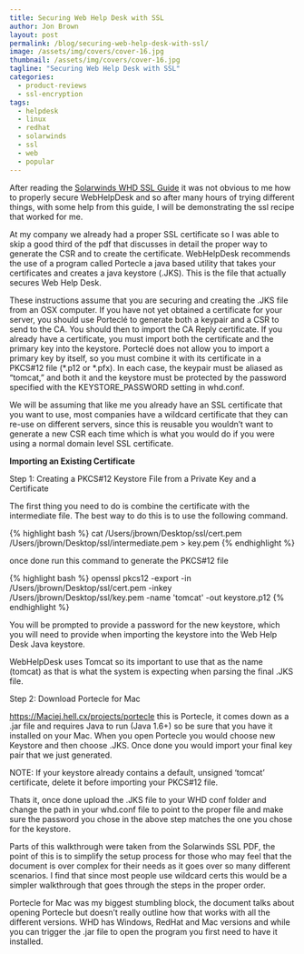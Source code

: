 ```yaml
---
title: Securing Web Help Desk with SSL
author: Jon Brown
layout: post
permalink: /blog/securing-web-help-desk-with-ssl/
image: /assets/img/covers/cover-16.jpg
thumbnail: /assets/img/covers/cover-16.jpg
tagline: "Securing Web Help Desk with SSL"
categories:
  - product-reviews
  - ssl-encryption
tags:
  - helpdesk
  - linux
  - redhat
  - solarwinds
  - ssl
  - web
  - popular
---
```

After reading the [Solarwinds WHD SSL Guide][1] it was not obvious to me how to properly secure WebHelpDesk and so after many hours of trying different things, with some help from this guide, I will be demonstrating the ssl recipe that worked for me.

At my company we already had a proper SSL certificate so I was able to skip a good third of the pdf that discusses in detail the proper way to generate the CSR and to create the certificate. WebHelpDesk recommends the use of a program called Portecle a java based utility that takes your certificates and creates a java keystore (.JKS). This is the file that actually secures Web Help Desk. 

These instructions assume that you are securing and creating the .JKS file from an OSX computer. If you have not yet obtained a certificate for your server, you should use Porteclé to generate both a keypair and a CSR to send to the CA. You should then to import the CA Reply certificate. If you already have a certificate, you must import both the certificate and the primary key into the keystore. Porteclé does not allow you to import a primary key by itself, so you must combine it with its certificate in a PKCS#12 file (\*.p12 or \*.pfx). In each case, the keypair must be aliased as “tomcat,” and both it and the keystore must be protected by the password specified with the KEYSTORE_PASSWORD setting in whd.conf.

We will be assuming that like me you already have an SSL certificate that you want to use, most companies have a wildcard certificate that they can re-use on different servers, since this is reusable you wouldn’t want to generate a new CSR each time which is what you would do if you were using a normal domain level SSL certificate. 

**Importing an Existing Certificate**

Step 1: Creating a PKCS#12 Keystore File from a Private Key and a Certificate

The first thing you need to do is combine the certificate with the intermediate file. The best way to do this is to use the following command. 

{% highlight bash %}
cat /Users/jbrown/Desktop/ssl/cert.pem /Users/jbrown/Desktop/ssl/intermediate.pem > key.pem
{% endhighlight %}

once done run this command to generate the PKCS#12 file

{% highlight bash %}
openssl pkcs12 -export -in /Users/jbrown/Desktop/ssl/cert.pem -inkey /Users/jbrown/Desktop/ssl/key.pem -name 'tomcat' -out keystore.p12
{% endhighlight %}

You will be prompted to provide a password for the new keystore, which you will need to provide when importing the keystore into the Web Help Desk Java keystore.

WebHelpDesk uses Tomcat so its important to use that as the name (tomcat) as that is what the system is expecting when parsing the final .JKS file. 

Step 2: Download Portecle for Mac

<https://Maciej.hell.cx/projects/portecle> this is Portecle, it comes down as a .jar file and requires Java to run (Java 1.6+) so be sure that you have it installed on your Mac. When you open Portecle you would choose new Keystore and then choose .JKS. Once done you would import your final key pair that we just generated. 


NOTE: If your keystore already contains a default, unsigned ‘tomcat’ certificate, delete it before importing your PKCS#12 file.

Thats it, once done upload the .JKS file to your WHD conf folder and change the path in your whd.conf file to point to the proper file and make sure the password you chose in the above step matches the one you chose for the keystore. 

Parts of this walkthrough were taken from the Solarwinds SSL PDF, the point of this is to simplify the setup process for those who may feel that the document is over complex for their needs as it goes over so many different scenarios. I find that since most people use wildcard certs this would be a simpler walkthrough that goes through the steps in the proper order. 

Portecle for Mac was my biggest stumbling block, the document talks about opening Portecle but doesn’t really outline how that works with all the different versions. WHD has Windows, RedHat and Mac versions and while you can trigger the .jar file to open the program you first need to have it installed.



 [1]: https://www.solarwinds.com/documentation/WebHelpDesk/docs/WHDSSL.pdf
